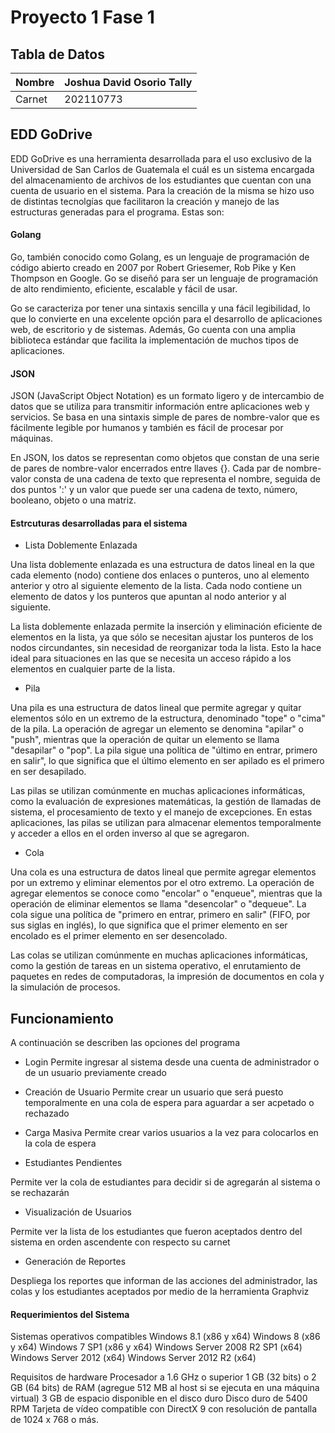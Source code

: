 # Proyecto 1 Fase 1
## Tabla de Datos
| Nombre | Joshua David Osorio Tally |
| ------ | ------ |
| Carnet | 202110773 |

## EDD GoDrive
EDD GoDrive es una herramienta desarrollada para el uso exclusivo de la Universidad de San Carlos de Guatemala el cuál es un sistema encargada del almacenamiento de archivos de los estudiantes que cuentan con una cuenta de usuario en el sistema. 
Para la creación de la misma se hizo uso de distintas tecnolgías que facilitaron la creación y manejo de las estructuras generadas para el programa.
Estas son:

#### Golang
Go, también conocido como Golang, es un lenguaje de programación de código abierto creado en 2007 por Robert Griesemer, Rob Pike y Ken Thompson en Google. Go se diseñó para ser un lenguaje de programación de alto rendimiento, eficiente, escalable y fácil de usar.

Go se caracteriza por tener una sintaxis sencilla y una fácil legibilidad, lo que lo convierte en una excelente opción para el desarrollo de aplicaciones web, de escritorio y de sistemas. Además, Go cuenta con una amplia biblioteca estándar que facilita la implementación de muchos tipos de aplicaciones.

#### JSON
JSON (JavaScript Object Notation) es un formato ligero y de intercambio de datos que se utiliza para transmitir información entre aplicaciones web y servicios. Se basa en una sintaxis simple de pares de nombre-valor que es fácilmente legible por humanos y también es fácil de procesar por máquinas.

En JSON, los datos se representan como objetos que constan de una serie de pares de nombre-valor encerrados entre llaves {}. Cada par de nombre-valor consta de una cadena de texto que representa el nombre, seguida de dos puntos ':' y un valor que puede ser una cadena de texto, número, booleano, objeto o una matriz.

#### Estrcuturas desarrolladas para el sistema

- Lista Doblemente Enlazada

Una lista doblemente enlazada es una estructura de datos lineal en la que cada elemento (nodo) contiene dos enlaces o punteros, uno al elemento anterior y otro al siguiente elemento de la lista. Cada nodo contiene un elemento de datos y los punteros que apuntan al nodo anterior y al siguiente.

La lista doblemente enlazada permite la inserción y eliminación eficiente de elementos en la lista, ya que sólo se necesitan ajustar los punteros de los nodos circundantes, sin necesidad de reorganizar toda la lista. Esto la hace ideal para situaciones en las que se necesita un acceso rápido a los elementos en cualquier parte de la lista.


- Pila

Una pila es una estructura de datos lineal que permite agregar y quitar elementos sólo en un extremo de la estructura, denominado "tope" o "cima" de la pila. La operación de agregar un elemento se denomina "apilar" o "push", mientras que la operación de quitar un elemento se llama "desapilar" o "pop". La pila sigue una política de "último en entrar, primero en salir", lo que significa que el último elemento en ser apilado es el primero en ser desapilado.

Las pilas se utilizan comúnmente en muchas aplicaciones informáticas, como la evaluación de expresiones matemáticas, la gestión de llamadas de sistema, el procesamiento de texto y el manejo de excepciones. En estas aplicaciones, las pilas se utilizan para almacenar elementos temporalmente y acceder a ellos en el orden inverso al que se agregaron.

- Cola

Una cola es una estructura de datos lineal que permite agregar elementos por un extremo y eliminar elementos por el otro extremo. La operación de agregar elementos se conoce como "encolar" o "enqueue", mientras que la operación de eliminar elementos se llama "desencolar" o "dequeue". La cola sigue una política de "primero en entrar, primero en salir" (FIFO, por sus siglas en inglés), lo que significa que el primer elemento en ser encolado es el primer elemento en ser desencolado.

Las colas se utilizan comúnmente en muchas aplicaciones informáticas, como la gestión de tareas en un sistema operativo, el enrutamiento de paquetes en redes de computadoras, la impresión de documentos en cola y la simulación de procesos.

## Funcionamiento
A continuación se describen las opciones del programa

- Login
Permite ingresar al sistema desde una cuenta de administrador o de un usuario previamente creado

- Creación de Usuario
Permite crear un usuario que será puesto temporalmente en una cola de espera para aguardar a ser acpetado o rechazado

- Carga Masiva
Permite crear varios usuarios a la vez para colocarlos en la cola de espera

- Estudiantes Pendientes

Permite ver la cola de estudiantes para decidir si de agregarán al sistema o se rechazarán

- Visualización de Usuarios

Permite ver la lista de los estudiantes que fueron aceptados dentro del sistema en orden ascendente con respecto su carnet

- Generación de Reportes

Despliega los reportes que informan de las acciones del administrador, las colas y los estudiantes aceptados por medio de la herramienta Graphviz

#### Requerimientos del Sistema
Sistemas operativos compatibles
Windows 8.1 (x86 y x64)
Windows 8 (x86 y x64)
Windows 7 SP1 (x86 y x64)
Windows Server 2008 R2 SP1 (x64)
Windows Server 2012 (x64)
Windows Server 2012 R2 (x64)

Requisitos de hardware
Procesador a 1.6 GHz o superior
1 GB (32 bits) o 2 GB (64 bits) de RAM (agregue 512 MB al host si se ejecuta en una máquina virtual)
3 GB de espacio disponible en el disco duro
Disco duro de 5400 RPM
Tarjeta de vídeo compatible con DirectX 9 con resolución de pantalla de 1024 x 768 o más.
